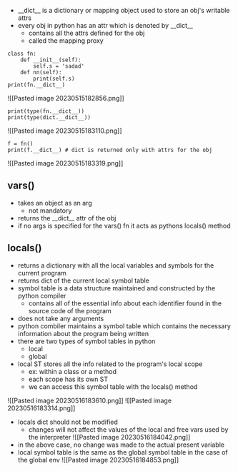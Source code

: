 - \_\_dict\_\_  is a dictionary or mapping object used to store an obj's writable attrs
- every obj in python has an attr which is denoted by \_\_dict\_\_
	- contains all the attrs defined for the obj
	- called the mapping proxy
```
class fn:
    def __init__(self):
        self.s = 'sadad'
    def nn(self):
        print(self.s)
print(fn.__dict__)
```
![[Pasted image 20230515182856.png]]
```
print(type(fn.__dict__))
print(type(dict.__dict__))
```
![[Pasted image 20230515183110.png]]
```
f = fn()
print(f.__dict__) # dict is returned only with attrs for the obj
```
![[Pasted image 20230515183319.png]]

## vars()
- takes an object as an arg
	- not mandatory
- returns the \_\_dict\_\_ attr of the obj
- if no args is specified for the vars() fn it acts as pythons locals() method

## locals()
- returns a dictionary with all the local variables and symbols for the current program
- returns dict of the current local symbol table
- symbol table is a data structure maintained and constructed by the python compiler
	- contains all of the essential info about each identifier found in the source code of the program
- does not take any arguments
- python combiler maintains a symbol table which contains the necessary information about the program being written
- there are two types of symbol tables in python
	- local
	- global
- local ST stores all the info related to the program's local scope
	- ex: within a class or a method
	- each scope has its own ST
	- we can access this symbol table with the locals() method

 ![[Pasted image 20230516183610.png]]
![[Pasted image 20230516183314.png]]
-  locals dict should not be modified
	- changes will not affect the values of the local and free vars used by the interpreter
![[Pasted image 20230516184042.png]]
- in the above case, no change was made to the actual present variable
- local symbol table is the same as the global symbol table in the case of the global env
![[Pasted image 20230516184853.png]]